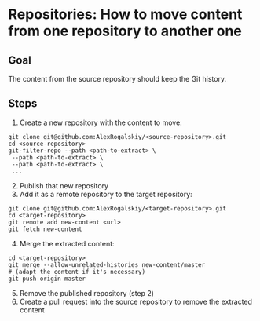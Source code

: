 # Repositories: How to move content from one repository to another one

## Goal

The content from the source repository should keep the Git history.

## Steps

1. Create a new repository with the content to move:
```
git clone git@github.com:AlexRogalskiy/<source-repository>.git
cd <source-repository>
git-filter-repo --path <path-to-extract> \
 --path <path-to-extract> \
 --path <path-to-extract> \
 ...
```
2. Publish that new repository
3. Add it as a remote repository to the target repository:
```
git clone git@github.com:AlexRogalskiy/<target-repository>.git
cd <target-repository>
git remote add new-content <url>
git fetch new-content
```
4. Merge the extracted content:
```
cd <target-repository>
git merge --allow-unrelated-histories new-content/master
# (adapt the content if it's necessary)
git push origin master
```
5. Remove the published repository (step 2)
6. Create a pull request into the source repository to remove the extracted content
